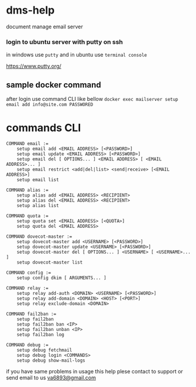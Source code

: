 # dms-help
document manage email server 
### login to ubuntu server with putty on ssh
in windows use `putty` and in ubuntu use `terminal console`

https://www.putty.org/

## sample docker command

after login use command CLI like bellow
`docker exec mailserver setup email add info@site.com PASSWORED`

# commands CLI
    COMMAND email :=
        setup email add <EMAIL ADDRESS> [<PASSWORD>]
        setup email update <EMAIL ADDRESS> [<PASSWORD>]
        setup email del [ OPTIONS... ] <EMAIL ADDRESS> [ <EMAIL ADDRESS>... ]
        setup email restrict <add|del|list> <send|receive> [<EMAIL ADDRESS>]
        setup email list

    COMMAND alias :=
        setup alias add <EMAIL ADDRESS> <RECIPIENT>
        setup alias del <EMAIL ADDRESS> <RECIPIENT>
        setup alias list

    COMMAND quota :=
        setup quota set <EMAIL ADDRESS> [<QUOTA>]
        setup quota del <EMAIL ADDRESS>

    COMMAND dovecot-master :=
        setup dovecot-master add <USERNAME> [<PASSWORD>]
        setup dovecot-master update <USERNAME> [<PASSWORD>]
        setup dovecot-master del [ OPTIONS... ] <USERNAME> [ <USERNAME>... ]
        setup dovecot-master list

    COMMAND config :=
        setup config dkim [ ARGUMENTS... ]

    COMMAND relay :=
        setup relay add-auth <DOMAIN> <USERNAME> [<PASSWORD>]
        setup relay add-domain <DOMAIN> <HOST> [<PORT>]
        setup relay exclude-domain <DOMAIN>

    COMMAND fail2ban :=
        setup fail2ban 
        setup fail2ban ban <IP>
        setup fail2ban unban <IP>
        setup fail2ban log

    COMMAND debug :=
        setup debug fetchmail
        setup debug login <COMMANDS>
        setup debug show-mail-logs

if you have same problems in usage this help plese contact to support or send email to us va6893@gmail.com
